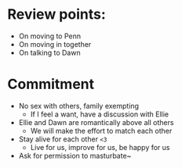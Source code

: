 # Review points:
- On moving to Penn
- On moving in together
- On talking to Dawn
# Commitment
- No sex with others, family exempting
	- If I feel a want, have a discussion with Ellie
- Ellie and Dawn are romantically above all others
	- We will make the effort to match each other
- Stay alive for each other `<3`
	- Live for us, improve for us, be happy for us
- Ask for permission to masturbate~
